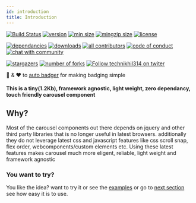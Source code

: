 ```yaml
---
id: introduction
title: Introduction
---
```


[![Build Status](https://img.shields.io/travis/technikhil314/carousel-web-component.svg?style=flat-square&color=%23007a1f)](https://travis-ci.org/technikhil314/carousel-web-component)
[![version](https://img.shields.io/npm/v/carousel-webcomponent.svg?style=flat-square)](https://npmjs.org/carousel-webcomponent)
[![min size](https://img.shields.io/bundlephobia/min/carousel-webcomponent)](https://bundlephobia.com/result?p=carousel-webcomponent)
[![mingzip size](https://img.shields.io/bundlephobia/minzip/carousel-webcomponent)](https://bundlephobia.com/result?p=carousel-webcomponent)
[![license](https://img.shields.io/npm/l/carousel-webcomponent?color=%23007a1f)](https://github.com/technikhil314/carousel-web-component/blob/master/LICENSE)

[![dependancies](https://img.shields.io/librariesio/release/npm/carousel-webcomponent?color=%23007a1f)](https://libraries.io/npm/carousel-webcomponent)
[![downloads](https://img.shields.io/npm/dm/carousel-webcomponent)](https://npmcharts.com/compare/carousel-webcomponent)
[![all contributors](https://img.shields.io/github/all-contributors/technikhil314/carousel-web-component)](https://github.com/technikhil314/carousel-web-component/graphs/contributors)
[![code of conduct](https://img.shields.io/badge/code%20of-conduct-ff69b4.svg?style=flat-square)](https://github.com/technikhil314/carousel-web-component/blob/master/CODE_OF_CONDUCT.md)
[![chat with community](https://img.shields.io/gitter/room/technikhil314/carousel-web-component?color=%23007a1f)](https://gitter.im/carousel-web-component)

[![stargazers](https://img.shields.io/github/stars/technikhil314/carousel-web-component?style=social)](https://github.com/technikhil314/carousel-web-component/stargazers)
[![number of forks](https://img.shields.io/github/forks/technikhil314/carousel-web-component?style=social)](https://github.com/technikhil314/carousel-web-component/fork)
[![Follow technikhil314 on twiter](https://img.shields.io/twitter/follow/technikhil314?label=Follow)](https://www.twitter.com/technikhil314)

:clap: & :heart: to [auto badger](https://github.com/technikhil314/auto-badger) for making badging simple

#### This is a tiny(1.2Kb), framework agnostic, light weight, zero dependancy, touch friendly carousel component

## Why?

Most of the carousel components out there depends on jquery and other third party libraries that is no longer useful in latest browsers. additionally they do not leverage latest css and javascript features like css scroll snap, flex order, webcomponents/custom elements etc. Using these latest features makes carousel much more eligent, reliable, light weight and framework agnostic

### You want to try?

You like the idea? want to try it or see the [examples](examples.md) or go to [next section](installation.md) see how easy it is to use.
